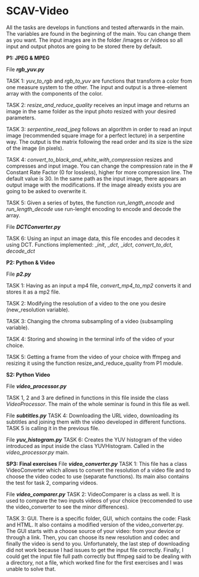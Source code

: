 # SCAV-Video

All the tasks are develops in functions and tested afterwards in the main. The variables are found in the beginning of the main. You can change them as you want. The input images are in the folder /images or /videos so all input and output photos are going to be stored there by default.

**P1: JPEG & MPEG**

File **_rgb_yuv.py_**

TASK 1: _yuv_to_rgb_ and _rgb_to_yuv_ are functions that transform a color from one measure system to the other. The input and output is a three-element array with the components of the color.

TASK 2: _resize_and_reduce_quality_ receives an input image and returns an image in the same folder as the input photo resized with your desired parameters. 

TASK 3: _serpentine_read_jpeg_ follows an algorithm in order to read an input image (recommended square image for a perfect lecture) in a serpentine way. The output is the matrix following the read order and its size is the size of the image (in pixels).

TASK 4: _convert_to_black_and_white_with_compression_ resizes and compresses and input image. You can change the compression rate in the # Constant Rate Factor (0 for lossless), higher for more compression line. The default value is 30. In the same path as the input image, there appears an output image with the modifications. If the image already exists you are going to be asked to overwrite it.

TASK 5: Given a series of bytes, the function _run_length_encode_ and _run_length_decode_ use run-lenght encoding to encode and decode the array.


File **_DCTConverter.py_**

TASK 6: Using an input an image data, this file encodes and decodes it using DCT.
Functions implemented: __init_, __dct_, __idct_, _convert_to_dct_, _decode_dct_

**P2: Python & Video**

File **_p2.py_**

TASK 1: Having as an input a mp4 file,  _convert_mp4_to_mp2_ converts it and stores it as a mp2 file.

TASK 2: Modifying the resolution of a video to the one you desire (new_resolution variable).

TASK 3: Changing the chroma subsampling of a video (subsampling variable).

TASK 4: Storing and showing in the terminal info of the video of your choice.

TASK 5: Getting a frame from the video of your choice with ffmpeg and resizing it using the function resize_and_reduce_quality from P1 module.

**S2: Python Video**

File **_video_processor.py_**

TASK 1, 2 and 3 are defined in functions in this file inside the class _VideoProcessor_. The main of the whole seminar is found in this file as well.

File **_subtitles.py_**
TASK 4: Downloading the URL video, downloading its subtitles and joining them with the video developed in different functions.
TASK 5 is calling it in the previous file.

File **_yuv_histogram.py_**
TASK 6: Creates the YUV histogram of the video introduced as input inside the class YUVHistogram. Called in the _video_processor.py_ main.

**SP3: Final exercises**
File **_video_converter.py_**
TASK 1: This file has a class VideoConverter which allows to convert the resolution of a video file and to choose the video codec to use (separate functions). Its main also contains the test for task 2, comparing videos.

File **_video_comparer.py_**
TASK 2: VideoComparer is a class as well. It is used to compare the two inputs videos of your choice (reccomended to use the video_converter to see the minor differences).

TASK 3: GUI. 
There is a specific folder, GUI, which contains the code: Flask and HTML. It also contains a modified version of the video_converter.py. The GUI starts with a choose source of your video: from your device or through a link. Then, you can choose its new resolution and codec and finally the video is send to you. Unfortunately, the last step of downloading did not work because I had issues to get the input file correctly. Finally, I could get the input file full path correctly but ffmpeg said to be dealing with a directory, not a file, which worked fine for the first exercises and I was unable to solve that.
